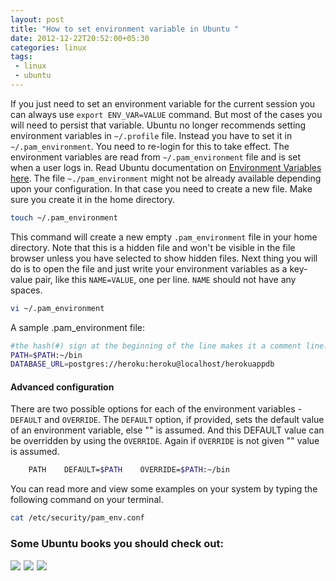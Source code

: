 ```yaml
---
layout: post
title: "How to set environment variable in Ubuntu "
date: 2012-12-22T20:52:00+05:30
categories: linux
tags:
 - linux
 - ubuntu
---
```

If you just need to set an environment variable for the current session you can always use <code>export ENV_VAR=VALUE</code> command. But most of the cases you will need to persist that variable.
Ubuntu no longer recommends setting environment variables in <code>~/.profile</code> file. Instead you have to set it in <code>~/.pam_environment</code>. You need to re-login for this to take effect.
The environment variables are read from <code>~/.pam_environment</code> file and is set when a user logs in. Read Ubuntu documentation on [Environment Variables][1] [here][1].
The file <code>~./pam_environment</code> might not be already available depending upon your configuration. In that case you need to create a new file. Make sure you create it in the home directory.

```bash
touch ~/.pam_environment
```
This command will create a new empty <code>.pam_environment</code> file in your home directory. Note that this is a hidden file and won't be visible in the file browser unless you have selected to show hidden files.
Next thing you will do is to open the file and just write your environment variables as a key-value pair, like this <code>NAME=VALUE</code>, one per line. <code>NAME</code> should not have any spaces.

```bash
vi ~/.pam_environment
```

A sample .pam_environment file:

```bash
#the hash(#) sign at the beginning of the line makes it a comment line.
PATH=$PATH:~/bin
DATABASE_URL=postgres://heroku:heroku@localhost/herokuappdb
```
#### Advanced configuration
There are two possible options for each of the environment variables - <code>DEFAULT</code> and <code>OVERRIDE</code>. The <code>DEFAULT</code> option, if provided, sets the default value of an environment variable, else "" is assumed. And this DEFAULT value can be overridden by using the <code>OVERRIDE</code>. Again if <code>OVERRIDE</code> is not given "" value is assumed.

```bash
    PATH    DEFAULT=$PATH    OVERRIDE=$PATH:~/bin
```

You can read more and view some examples on your system by typing the following command on your terminal.

``` bash
cat /etc/security/pam_env.conf

```

### Some Ubuntu books you should check out:
<a href="http://www.amazon.com/gp/product/0133017605/ref=as_li_ss_il?ie=UTF8&tag=thelaccur-20&linkCode=as2&camp=1789&creative=390957&creativeASIN=0133017605"><img border="0" src="http://ws.assoc-amazon.com/widgets/q?_encoding=UTF8&Format=_SL160_&ASIN=0133017605&MarketPlace=US&ID=AsinImage&WS=1&tag=thelaccur-20&ServiceVersion=20070822" ></a><img src="http://www.assoc-amazon.com/e/ir?t=thelaccur-20&l=as2&o=1&a=0133017605" width="1" height="1" border="0" alt="" style="border:none !important; margin:0px !important;" /> <a href="http://www.amazon.com/gp/product/B004Y1NMDI/ref=as_li_ss_il?ie=UTF8&tag=thelaccur-20&linkCode=as2&camp=1789&creative=390957&creativeASIN=B004Y1NMDI"><img border="0" src="http://ws.assoc-amazon.com/widgets/q?_encoding=UTF8&Format=_SL160_&ASIN=B004Y1NMDI&MarketPlace=US&ID=AsinImage&WS=1&tag=thelaccur-20&ServiceVersion=20070822" ></a><img src="http://www.assoc-amazon.com/e/ir?t=thelaccur-20&l=as2&o=1&a=B004Y1NMDI" width="1" height="1" border="0" alt="" style="border:none !important; margin:0px !important;" /> <a href="http://www.amazon.com/gp/product/0672336243/ref=as_li_ss_il?ie=UTF8&tag=thelaccur-20&linkCode=as2&camp=1789&creative=390957&creativeASIN=0672336243"><img border="0" src="http://ws.assoc-amazon.com/widgets/q?_encoding=UTF8&Format=_SL160_&ASIN=0672336243&MarketPlace=US&ID=AsinImage&WS=1&tag=thelaccur-20&ServiceVersion=20070822" ></a><img src="http://www.assoc-amazon.com/e/ir?t=thelaccur-20&l=as2&o=1&a=0672336243" width="1" height="1" border="0" alt="" style="border:none !important; margin:0px !important;" />

[1]:https://help.ubuntu.com/community/EnvironmentVariables "Environment variables in Ubuntu"

